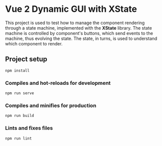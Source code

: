 # Vue 2 Dynamic GUI with XState

This project is used to test how to manage the component rendering through a state machine, implemented with the **XState** library. 
The state machine is controlled by component's buttons, which send events to the machine, thus evolving the state. The state, in turns, is used to understand which component to render.

## Project setup
```
npm install
```

### Compiles and hot-reloads for development
```
npm run serve
```

### Compiles and minifies for production
```
npm run build
```

### Lints and fixes files
```
npm run lint
```

